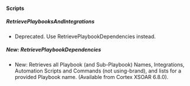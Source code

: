 
#### Scripts

##### RetrievePlaybooksAndIntegrations

- Deprecated. Use RetrievePlaybookDependencies instead.
##### New: RetrievePlaybookDependencies

- New: Retrieves all Playbook (and Sub-Playbook) Names, Integrations, Automation Scripts and Commands (not using-brand), and lists for a provided Playbook name. (Available from Cortex XSOAR 6.8.0).
